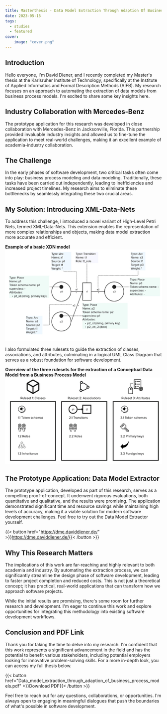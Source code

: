 ```yaml
---
title: Masterthesis - Data Model Extraction Through Adaption Of Business Process Models
date: 2023-05-15
tags:
  - studies
  - featured
cover:
    image: "cover.png"
---
```


## Introduction

Hello everyone, I'm David Diener, and I recently completed my Master's thesis at the Karlsruher Institute of Technology, specifically at the Institute of Applied Informatics and Formal Description Methods (AIFB). My research focuses on an approach to automating the extraction of data models from business process models. I'm excited to share some key insights here.

## Industry Collaboration with Mercedes-Benz

The prototype application for this research was developed in close collaboration with Mercedes-Benz in Jacksonville, Florida. This partnership provided invaluable industry insights and allowed us to fine-tune the application to meet real-world challenges, making it an excellent example of academia-industry collaboration.

## The Challenge

In the early phases of software development, two critical tasks often come into play: business process modeling and data modeling. Traditionally, these tasks have been carried out independently, leading to inefficiencies and increased project timelines. My research aims to eliminate these bottlenecks by seamlessly integrating these two crucial areas.

## My Solution: Introducing XML-Data-Nets

To address this challenge, I introduced a novel variant of High-Level Petri Nets, termed XML-Data-Nets. This extension enables the representation of more complex relationships and objects, making data model extraction more accurate and efficient. 

**Example of a basic XDN model**
![Example of a basic XDN model](basic_xdn_model.jpg)

I also formulated three rulesets to guide the extraction of classes, associations, and attributes, culminating in a logical UML Class Diagram that serves as a robust foundation for software development.

**Overview of the three rulesets for the extraction of a Conceptual Data Model from a Business Process Model**
![Overview of the three rulesets for the extraction of a Conceptual Data Model from a Business Process Model](dme_rulesets.jpg)

## The Prototype Application: Data Model Extractor

The prototype application, developed as part of this research, serves as a compelling proof-of-concept. It underwent rigorous evaluations, both quantitative and qualitative, and the results were promising. The application demonstrated significant time and resource savings while maintaining high levels of accuracy, making it a viable solution for modern software development challenges. Feel free to try out the Data Model Extractor yourself.

{{< button href="https://dme.daviddiener.de/" >}}https://dme.daviddiener.de/{{< /button >}}

## Why This Research Matters

The implications of this work are far-reaching and highly relevant to both academia and industry. By automating the extraction process, we can significantly streamline the design phase of software development, leading to faster project completion and reduced costs. This is not just a theoretical concept; it has practical, real-world applications that can transform how we approach software projects. 

While the initial results are promising, there's some room for further research and development. I'm eager to continue this work and explore opportunities for integrating this methodology into existing software development workflows.

## Conclusion and PDF Link

Thank you for taking the time to delve into my research. I'm confident that this work represents a significant advancement in the field and has the potential to benefit various stakeholders, including potential employers looking for innovative problem-solving skills. For a more in-depth look, you can access my full thesis below.

{{< button href="Data_model_extraction_through_adaption_of_business_process_models.pdf" >}}Download PDF{{< /button >}}

Feel free to reach out for any questions, collaborations, or opportunities. I'm always open to engaging in meaningful dialogues that push the boundaries of what's possible in software development.
